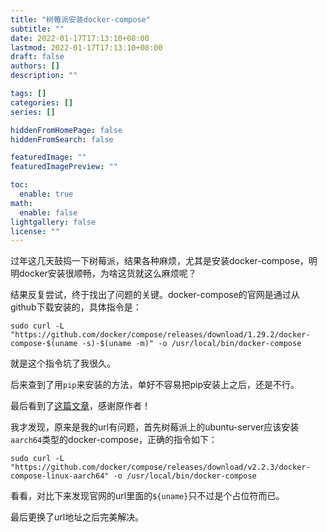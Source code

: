 ```yaml
---
title: "树莓派安装docker-compose"
subtitle: ""
date: 2022-01-17T17:13:10+08:00
lastmod: 2022-01-17T17:13:10+08:00
draft: false
authors: []
description: ""

tags: []
categories: []
series: []

hiddenFromHomePage: false
hiddenFromSearch: false

featuredImage: ""
featuredImagePreview: ""

toc:
  enable: true
math:
  enable: false
lightgallery: false
license: ""
---
```


过年这几天鼓捣一下树莓派，结果各种麻烦，尤其是安装docker-compose，明明docker安装很顺畅，为啥这货就这么麻烦呢？
<!--more-->

结果反复尝试，终于找出了问题的关键。docker-compose的官网是通过从github下载安装的，具体指令是：

```
sudo curl -L "https://github.com/docker/compose/releases/download/1.29.2/docker-compose-$(uname -s)-$(uname -m)" -o /usr/local/bin/docker-compose
```

就是这个指令坑了我很久。

后来查到了用`pip`来安装的方法，单好不容易把pip安装上之后，还是不行。

最后看到了[这篇文章](https://www.cnblogs.com/xie37/p/15778519.html)，感谢原作者！

我才发现，原来是我的url有问题，首先树莓派上的ubuntu-server应该安装`aarch64`类型的docker-compose，正确的指令如下：

```
sudo curl -L "https://github.com/docker/compose/releases/download/v2.2.3/docker-compose-linux-aarch64" -o /usr/local/bin/docker-compose
```
看看，对比下来发现官网的url里面的`${uname}`只不过是个占位符而已。

最后更换了url地址之后完美解决。